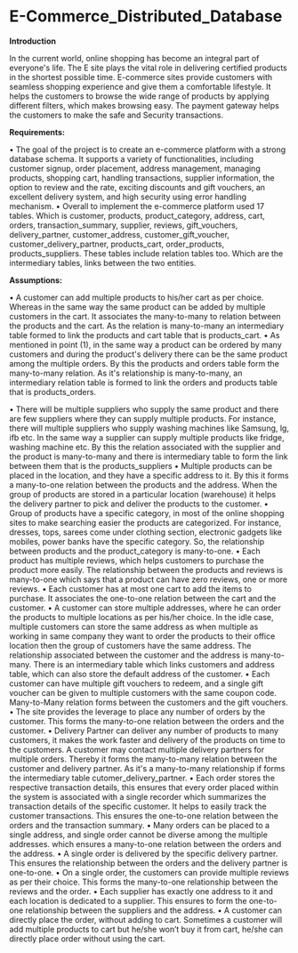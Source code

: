 # E-Commerce_Distributed_Database

**Introduction**

In the current world, online shopping has become an integral part of everyone's life. The E site plays the vital role in delivering certified products in the shortest possible time. E-commerce sites provide customers with seamless shopping experience and give them a comfortable lifestyle. It helps the customers to browse the wide range of products by applying different filters, which makes browsing easy. The payment gateway helps the customers to make the safe and Security transactions.

**Requirements:**

•	The goal of the project is to create an e-commerce platform with a strong database schema. It supports a variety of functionalities, including customer signup, order placement, address management, managing products, shopping cart, handling transactions, supplier information, the option to review and the rate, exciting discounts and gift vouchers, an excellent delivery system, and high security using error handling mechanism.
•	Overall to implement the e-commerce platform used 17 tables. Which is customer, products, product_category, address, cart, orders, transaction_summary, supplier, reviews, gift_vouchers, delivery_partner, customer_address, customer_gift_voucher, customer_delivery_partner, products_cart, order_products, products_suppliers. These tables include relation tables too. Which are the intermediary tables, links between the two entities.

**Assumptions:**

•	A customer can add multiple products to his/her cart as per choice. Whereas in the same way the same product can be added by multiple customers in the cart. It associates the many-to-many to relation between the products and the cart. As the relation is many-to-many an intermediary table formed to link the products and cart table that is products_cart.
•	As mentioned in point (1), in the same way a product can be ordered by many customers and during the product's delivery there can be the same product among the multiple orders. By this the products and orders table form the many-to-many relation. As it's relationship is many-to-many, an intermediary relation table is formed to link the orders and products  table that is products_orders.

•	There will be multiple suppliers who supply the same product and there are few suppliers where they can supply multiple products. For instance, there will multiple suppliers who supply washing machines like Samsung, lg, ifb etc. In the same way a supplier can supply multiple products like fridge, washing machine etc. By this the relation associated with the supplier and the product is many-to-many and there is intermediary table to form the link between them that is the products_suppliers
•	Multiple products can be placed in the location, and they have a specific address to it. By this it forms a many-to-one relation between the products and the address. When the group of products are stored in a particular location (warehouse) it helps the delivery partner to pick and deliver the products to the customer.
•	Group of products have a specific category, in most of the online shopping sites to make searching easier the products are categorized. For instance, dresses, tops, sarees come under clothing section, electronic gadgets like mobiles, power banks have the specific category. So, the relationship between products and the product_category is many-to-one. 
•	Each product has multiple reviews, which helps customers to purchase the product more easily. The relationship between the products and reviews is many-to-one which says that a product can have zero reviews, one or more reviews.
•	Each customer has at most one cart to add the items to purchase. It associates the one-to-one relation between the cart and the customer.
•	A customer can store multiple addresses, where he can order the products to multiple locations as per his/her choice. In the idle case, multiple customers can store the same address as when multiple as working in same company they want to order the products to their office location then the group of customers have the same address. The relationship associated between the customer and the address is many-to-many. There is an intermediary table which links customers and address table, which can also store the default address of the customer.
•	Each customer can have multiple gift vouchers to redeem, and a single gift voucher can be given to multiple customers with the same coupon code. Many-to-Many relation forms between the customers and the gift vouchers.
•	The site provides the leverage to place any number of orders by the customer.  This forms the many-to-one relation between the orders and the customer.
•	Delivery Partner can deliver any number of products to many customers, it makes the work faster and delivery of the products on time to the customers. A customer may contact multiple delivery partners for multiple orders. Thereby it forms the many-to-many relation between the customer and delivery partner. As it's a many-to-many relationship if forms the intermediary table cutomer_delivery_partner.
•	Each order stores the respective transaction details, this ensures that every order placed within the system is associated with a single recorder which summarizes the transaction details of the specific customer. It helps to easily track the customer transactions. This ensures the one-to-one relation between the orders and the transaction summary.
•	Many orders can be placed to a single address, and single order cannot be diverse among the multiple addresses. which ensures a many-to-one relation between the orders and the address. 
•	A single order is delivered by the specific delivery partner. This ensures the relationship between the orders and the delivery partner is one-to-one.
•	On a single order, the customers can provide multiple reviews as per their choice. This forms the many-to-one relationship between the reviews and the order.
•	Each supplier has exactly one address to it and each location is dedicated to a supplier. This ensures to form the one-to-one relationship between the suppliers and the address.
•	A customer can directly place the order, without adding to cart. Sometimes a customer will add multiple products to cart but he/she won’t buy it from cart, he/she can directly place order without using the cart.



